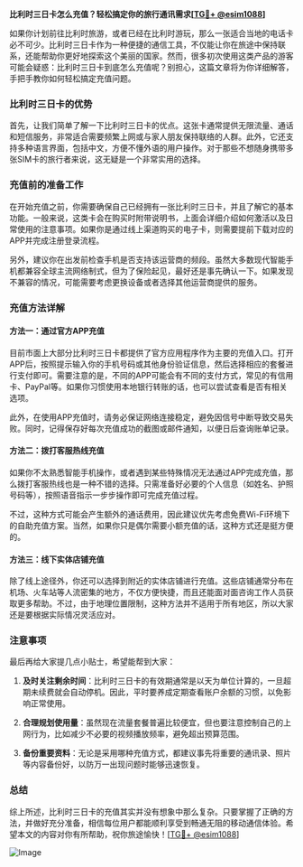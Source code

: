 **比利时三日卡怎么充值？轻松搞定你的旅行通讯需求[[TG💪+ @esim1088](https://t.me/s/esim1088)]**

如果你计划前往比利时旅游，或者已经在比利时游玩，那么一张适合当地的电话卡必不可少。比利时三日卡作为一种便捷的通信工具，不仅能让你在旅途中保持联系，还能帮助你更好地探索这个美丽的国家。然而，很多初次使用这类产品的游客可能会疑惑：比利时三日卡到底怎么充值呢？别担心，这篇文章将为你详细解答，手把手教你如何轻松搞定充值问题。

### 比利时三日卡的优势

首先，让我们简单了解一下比利时三日卡的优点。这张卡通常提供无限流量、通话和短信服务，非常适合需要频繁上网或与家人朋友保持联络的人群。此外，它还支持多种语言界面，包括中文，方便不懂外语的用户操作。对于那些不想随身携带多张SIM卡的旅行者来说，这无疑是一个非常实用的选择。

### 充值前的准备工作

在开始充值之前，你需要确保自己已经拥有一张比利时三日卡，并且了解它的基本功能。一般来说，这类卡会在购买时附带说明书，上面会详细介绍如何激活以及日常使用的注意事项。如果你是通过线上渠道购买的电子卡，则需要提前下载对应的APP并完成注册登录流程。

另外，建议你在出发前检查手机是否支持该运营商的频段。虽然大多数现代智能手机都兼容全球主流网络制式，但为了保险起见，最好还是事先确认一下。如果发现不兼容的情况，可能需要考虑更换设备或者选择其他运营商提供的服务。

### 充值方法详解

#### 方法一：通过官方APP充值

目前市面上大部分比利时三日卡都提供了官方应用程序作为主要的充值入口。打开APP后，按照提示输入你的手机号码或其他身份验证信息，然后选择相应的套餐进行支付即可。需要注意的是，不同的APP可能会有不同的支付方式，常见的有信用卡、PayPal等。如果你习惯使用本地银行转账的话，也可以尝试查看是否有相关选项。

此外，在使用APP充值时，请务必保证网络连接稳定，避免因信号中断导致交易失败。同时，记得保存好每次充值成功的截图或邮件通知，以便日后查询账单记录。

#### 方法二：拨打客服热线充值

如果你不太熟悉智能手机操作，或者遇到某些特殊情况无法通过APP完成充值，那么拨打客服热线也是一种不错的选择。只需准备好必要的个人信息（如姓名、护照号码等），按照语音指示一步步操作即可完成充值过程。

不过，这种方式可能会产生额外的通话费用，因此建议优先考虑免费Wi-Fi环境下的自助充值方案。当然，如果你只是偶尔需要小额充值的话，这种方式还是挺方便的。

#### 方法三：线下实体店铺充值

除了线上途径外，你还可以选择到附近的实体店铺进行充值。这些店铺通常分布在机场、火车站等人流密集的地方，不仅方便快捷，而且还能面对面咨询工作人员获取更多帮助。不过，由于地理位置限制，这种方法并不适用于所有地区，所以大家还是要根据实际情况灵活应对。

### 注意事项

最后再给大家提几点小贴士，希望能帮到大家：

1. **及时关注剩余时间**：比利时三日卡的有效期通常是以天为单位计算的，一旦超期未续费就会自动停机。因此，平时要养成定期查看账户余额的习惯，以免影响正常使用。
   
2. **合理规划使用量**：虽然现在流量套餐普遍比较便宜，但也要注意控制自己的上网行为，比如减少不必要的视频播放频率，避免超出预算范围。

3. **备份重要资料**：无论是采用哪种充值方式，都建议事先将重要的通讯录、照片等内容备份好，以防万一出现问题时能够迅速恢复。

### 总结

综上所述，比利时三日卡的充值其实并没有想象中那么复杂。只要掌握了正确的方法，并做好充分准备，相信每位用户都能顺利享受到畅通无阻的移动通信体验。希望本文的内容对你有所帮助，祝你旅途愉快！[[TG💪+ @esim1088](https://t.me/s/esim1088)]

![Image](https://i.postimg.cc/4NQfJmqS/Snipaste-2025-05-13-00-14-12.png)